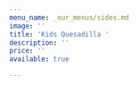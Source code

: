 ```yaml
---
menu_name: _our_menus/sides.md
image: ''
title: 'Kids Quesadilla '
description: ''
price: ''
available: true

---
```

